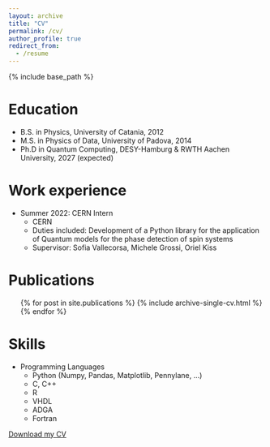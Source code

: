 ```yaml
---
layout: archive
title: "CV"
permalink: /cv/
author_profile: true
redirect_from:
  - /resume
---
```


{% include base_path %}

Education
======
* B.S. in Physics, University of Catania, 2012
* M.S. in Physics of Data, University of Padova, 2014
* Ph.D in Quantum Computing, DESY-Hamburg & RWTH Aachen University, 2027 (expected)

Work experience
======
* Summer 2022: CERN Intern
  * CERN
  * Duties included: Development of a Python library for the application of Quantum models for the phase detection of spin systems
  * Supervisor: Sofia Vallecorsa, Michele Grossi, Oriel Kiss

Publications
======
  <ul>{% for post in site.publications %}
    {% include archive-single-cv.html %}
  {% endfor %}</ul>
  
Skills
======
* Programming Languages
  * Python (Numpy, Pandas, Matplotlib, Pennylane, ...)
  * C, C++
  * R
  * VHDL
  * ADGA
  * Fortran

[Download my CV](http://saveriomonaco.github.io/files/CV.pdf)